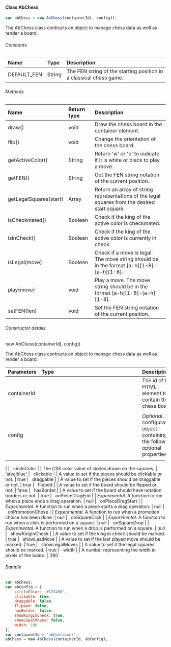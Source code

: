 #### Class AbChess

```Javascript
var abChess = new AbChess(containerId[, config]);
```
The AbChess class contructs an object to manage chess data as well as render a board.


###### Constants

| Name | Type | Description |
| :--- | :--- | :--- |
| DEFAULT_FEN | String | The FEN string of the starting position in a classical chess game. |

###### Methods

| Name | Return type | Description |
| :--- | :--- | :--- |
| draw() | void | Draw the chess board in the container element. |
| flip() | void | Change the orientation of the chess board. |
| getActiveColor() | String | Return 'w' or 'b' to indicate if it is white or black to play a move. |
| getFEN() | String | Get the FEN string notation of the current position. |
| getLegalSquares(start) | Array | Return an array of string representations of the legal squares from the desired start square. |
| isCheckmated() | Boolean | Check if the king of the active color is checkmated. |
| isInCheck() | Boolean | Check if the king of the active color is currently in check. |
| isLegal(move) | Boolean | Check if a move is legal. The move string should be in the format [a-h][1-8]-[a-h][1-8]. |
| play(move) | void | Play a move. The move string should be in the format [a-h][1-8]-[a-h][1-8]. |
| setFEN(fen) | void | Set the FEN string notation of the current position. |


###### Constructor details

new AbChess(containerId[, config])

The AbChess class contructs an object to manage chess data as well as render a board.

| Parameters | Type | Description | Default |
| :--- | :--- | :--- | :--- |
| containerId | <String> | The id of the HTML element to contain the chess board. |
| config | <Object> | *Optional*. A configuration object containing the following optional properties. |
|
| &nbsp;&nbsp;circleColor | <String> | The CSS color value of circles drawn on the squares. | 'steelblue'
| &nbsp;&nbsp;clickable | <Boolean> | A value to set if the pieces should be clickable or not. | true
| &nbsp;&nbsp;draggable | <Boolean> | A value to set if the pieces should be draggable or not. | true
| &nbsp;&nbsp;flipped | <Boolean> | A value to set if the board should be flipped or not. | false
| &nbsp;&nbsp;hasBorder | <Boolean> | A value to set if the board should have notation borders or not. | true
| &nbsp;&nbsp;onPieceDragEnd | <Function> | *Experimental*. A function to run when a piece ends a drag operation. | null
| &nbsp;&nbsp;onPieceDragStart | <Function> | *Experimental*. A function to run when a piece starts a drag operation. | null
| &nbsp;&nbsp;onPromotionChose | <Function> | *Experimental*. A function to run when a promotion choice has been done. | null
| &nbsp;&nbsp;onSquareClick | <Function> | *Experimental*. A function to run when a click is performed on a square. | null
| &nbsp;&nbsp;onSquareDrop | <Function> | *Experimental*. A function to run when a drop is performed on a square. | null
| &nbsp;&nbsp;showKingInCheck | <Boolean> | A value to set if the king in check should be marked. | true
| &nbsp;&nbsp;showLastMove | <Boolean> | A value to set if the last played move should be marked. | true
| &nbsp;&nbsp;showLegalMoves | <Boolean> | A value to set if the legal squares should be marked. | true
| &nbsp;&nbsp;width | <Number> | A number representing the width in pixels of the board. | 360

###### Sample

```Javascript
var abChess;
var abConfig = {
    circleColor: '#123456',
    clickable: true,
    draggable: false,
    flipped: false,
    hasBorder: false,
    showKingInCheck: true,
    showLegalMoves: false,
    width: 180  
};
var containerId = 'abContainer';
abChess = new AbChess(containerId, abConfig);
```
